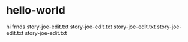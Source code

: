 # hello-world
hi frnds
story-joe-edit.txt
story-joe-edit.txt
story-joe-edit.txt
story-joe-edit.txt
story-joe-edit.txt
